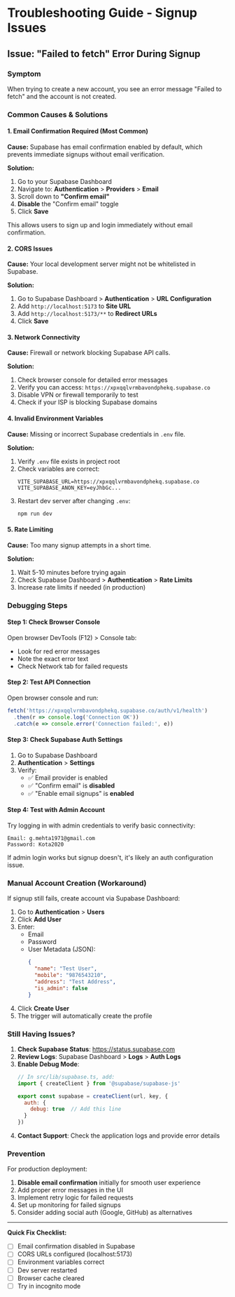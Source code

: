 # Troubleshooting Guide - Signup Issues

## Issue: "Failed to fetch" Error During Signup

### Symptom
When trying to create a new account, you see an error message "Failed to fetch" and the account is not created.

### Common Causes & Solutions

#### 1. Email Confirmation Required (Most Common)

**Cause:** Supabase has email confirmation enabled by default, which prevents immediate signups without email verification.

**Solution:**

1. Go to your Supabase Dashboard
2. Navigate to: **Authentication** > **Providers** > **Email**
3. Scroll down to **"Confirm email"**
4. **Disable** the "Confirm email" toggle
5. Click **Save**

This allows users to sign up and login immediately without email confirmation.

#### 2. CORS Issues

**Cause:** Your local development server might not be whitelisted in Supabase.

**Solution:**

1. Go to Supabase Dashboard > **Authentication** > **URL Configuration**
2. Add `http://localhost:5173` to **Site URL**
3. Add `http://localhost:5173/**` to **Redirect URLs**
4. Click **Save**

#### 3. Network Connectivity

**Cause:** Firewall or network blocking Supabase API calls.

**Solution:**

1. Check browser console for detailed error messages
2. Verify you can access: `https://xpxqqlvrmbavondphekq.supabase.co`
3. Disable VPN or firewall temporarily to test
4. Check if your ISP is blocking Supabase domains

#### 4. Invalid Environment Variables

**Cause:** Missing or incorrect Supabase credentials in `.env` file.

**Solution:**

1. Verify `.env` file exists in project root
2. Check variables are correct:
   ```env
   VITE_SUPABASE_URL=https://xpxqqlvrmbavondphekq.supabase.co
   VITE_SUPABASE_ANON_KEY=eyJhbGc...
   ```
3. Restart dev server after changing `.env`:
   ```bash
   npm run dev
   ```

#### 5. Rate Limiting

**Cause:** Too many signup attempts in a short time.

**Solution:**

1. Wait 5-10 minutes before trying again
2. Check Supabase Dashboard > **Authentication** > **Rate Limits**
3. Increase rate limits if needed (in production)

### Debugging Steps

#### Step 1: Check Browser Console

Open browser DevTools (F12) > Console tab:
- Look for red error messages
- Note the exact error text
- Check Network tab for failed requests

#### Step 2: Test API Connection

Open browser console and run:
```javascript
fetch('https://xpxqqlvrmbavondphekq.supabase.co/auth/v1/health')
  .then(r => console.log('Connection OK'))
  .catch(e => console.error('Connection failed:', e))
```

#### Step 3: Check Supabase Auth Settings

1. Go to Supabase Dashboard
2. **Authentication** > **Settings**
3. Verify:
   - ✅ Email provider is enabled
   - ✅ "Confirm email" is **disabled**
   - ✅ "Enable email signups" is **enabled**

#### Step 4: Test with Admin Account

Try logging in with admin credentials to verify basic connectivity:
```
Email: g.mehta1971@gmail.com
Password: Kota2020
```

If admin login works but signup doesn't, it's likely an auth configuration issue.

### Manual Account Creation (Workaround)

If signup still fails, create account via Supabase Dashboard:

1. Go to **Authentication** > **Users**
2. Click **Add User**
3. Enter:
   - Email
   - Password
   - User Metadata (JSON):
     ```json
     {
       "name": "Test User",
       "mobile": "9876543210",
       "address": "Test Address",
       "is_admin": false
     }
     ```
4. Click **Create User**
5. The trigger will automatically create the profile

### Still Having Issues?

1. **Check Supabase Status**: https://status.supabase.com
2. **Review Logs**: Supabase Dashboard > **Logs** > **Auth Logs**
3. **Enable Debug Mode**:
   ```javascript
   // In src/lib/supabase.ts, add:
   import { createClient } from '@supabase/supabase-js'
   
   export const supabase = createClient(url, key, {
     auth: {
       debug: true  // Add this line
     }
   })
   ```
4. **Contact Support**: Check the application logs and provide error details

### Prevention

For production deployment:

1. **Disable email confirmation** initially for smooth user experience
2. Add proper error messages in the UI
3. Implement retry logic for failed requests
4. Set up monitoring for failed signups
5. Consider adding social auth (Google, GitHub) as alternatives

---

**Quick Fix Checklist:**
- [ ] Email confirmation disabled in Supabase
- [ ] CORS URLs configured (localhost:5173)
- [ ] Environment variables correct
- [ ] Dev server restarted
- [ ] Browser cache cleared
- [ ] Try in incognito mode
